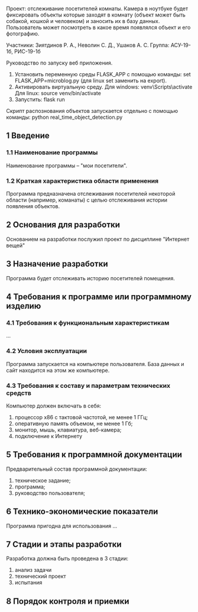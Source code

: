 Проект: отслеживание посетителей комнаты. 
Камера в ноутбуке будет фиксировать объекты которые заходят в комнату (объект может быть собакой, кошкой и человеком) и заносить их в базу данных. Пользователь может посмотреть в какое время появлялся объект и его фотографию.

Участники: Зиятдинов Р. А., Неволин С. Д., Ушаков А. С.
Группа: АСУ-19-1б, РИС-19-1б


Руководство по запуску веб приложения.

1. Установить переменную среды FLASK_APP с помощью команды: set FLASK_APP=microblog.py (для linux set заменить на export).
2. Активировать виртуальную среду. 
Для windows: venv\Scripts\activate
Для linux: source venv/bin/activate
3. Запустить: flask run

Скрипт распознования объектов запускается отдельно с помощью команды:
python real_time_object_detection.py


## 1 Введение
### 1.1 Наименование программы
Наименование программы – "мои посетители".

### 1.2 Краткая характеристика области применения
Программа предназначена отслеживания посетителей некоторой области (например, команаты) с целью отслеживания истории появления объектов.

## 2 Основания для разработки
Основанием на разработки послужил проект по дисциплине "Интернет вещей"

## 3 Назначение разработки
Программа будет отслеживать историю посетителей помещения.

## 4 Требования к программе или программному изделию
### 4.1 Требования к функциональным характеристикам
...
### 4.2 Условия эксплуатации
Программа запускается на компьютере пользователя. База данных и сайт находится на этом же компьютере.

### 4.3 Требования к составу и параметрам технических средств
Компьютер должен включать в себя:
1. процессор x86 с тактовой частотой, не менее 1 ГГц;
2. оперативную память объемом, не менее 1 Гб;
3. монитор, мышь, клавиатура, веб-камера;
4. подключение к Интернету

## 5 Требования к программной документации
Предварительный состав программной документации:
1. техническое задание;
2. программа;
3. руководство пользователя;

## 6 Технико-экономические показатели
Программа пригодна для использования ...

## 7 Стадии и этапы разработки
Разработка должна быть проведена в 3 стадии:
1. анализ задачи
2. технический проект
3. испытания

## 8 Порядок контроля и приемки
